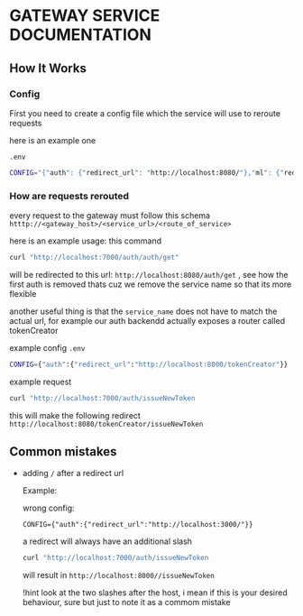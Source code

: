# GATEWAY SERVICE DOCUMENTATION

## How It Works

### Config 
First you need to create a config file which the service will use to reroute requests

here is an example one

`.env`
```bash
CONFIG="{"auth": {"redirect_url": "http://localhost:8080/"},"ml": {"redirect_url": "http://localhost:5000"},"diag": {"redirect_url": "http://localhost:3001"}}"
```

### How are requests rerouted 


every request to the gateway must follow this schema 
`htttp://<gateway_host>/<service_url>/<route_of_service>`


here is an example usage: 
this command 
```zsh
curl "http://localhost:7000/auth/auth/get" 
```


will be redirected to this url: `http://localhost:8080/auth/get` , see how the first auth is removed thats cuz we remove the service name so that its more flexible

another useful thing is that the `service_name` does not have to match the actual url, for example our auth backendd actually exposes a router called tokenCreator

example config
`.env`
```bash
CONFIG={"auth":{"redirect_url":"http://localhost:8000/tokenCreator"}}
```

example request
```zsh
curl "http://localhost:7000/auth/issueNewToken
```

this will make the following redirect `http://localhost:8080/tokenCreator/issueNewToken`






## Common mistakes
- adding `/` after a redirect url
   
   Example:
   
   wrong config:

   `CONFIG={"auth":{"redirect_url":"http://localhost:3000/"}}`

   a redirect will always have an additional slash 
   
   ```zsh
   curl "http://localhost:7000/auth/issueNewToken
   ```
   will result in `http://localhost:8000//issueNewToken`

   !hint look at the two slashes after the host, i mean if this is your desired behaviour, sure but just to note it as a commom mistake